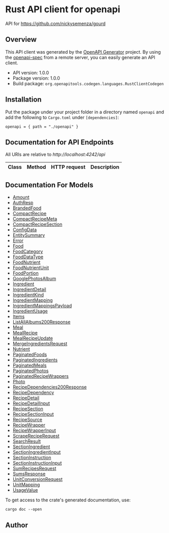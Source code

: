# Rust API client for openapi

API for https://github.com/nickysemenza/gourd


## Overview

This API client was generated by the [OpenAPI Generator](https://openapi-generator.tech) project.  By using the [openapi-spec](https://openapis.org) from a remote server, you can easily generate an API client.

- API version: 1.0.0
- Package version: 1.0.0
- Build package: `org.openapitools.codegen.languages.RustClientCodegen`

## Installation

Put the package under your project folder in a directory named `openapi` and add the following to `Cargo.toml` under `[dependencies]`:

```
openapi = { path = "./openapi" }
```

## Documentation for API Endpoints

All URIs are relative to *http://localhost:4242/api*

Class | Method | HTTP request | Description
------------ | ------------- | ------------- | -------------


## Documentation For Models

 - [Amount](docs/Amount.md)
 - [AuthResp](docs/AuthResp.md)
 - [BrandedFood](docs/BrandedFood.md)
 - [CompactRecipe](docs/CompactRecipe.md)
 - [CompactRecipeMeta](docs/CompactRecipeMeta.md)
 - [CompactRecipeSection](docs/CompactRecipeSection.md)
 - [ConfigData](docs/ConfigData.md)
 - [EntitySummary](docs/EntitySummary.md)
 - [Error](docs/Error.md)
 - [Food](docs/Food.md)
 - [FoodCategory](docs/FoodCategory.md)
 - [FoodDataType](docs/FoodDataType.md)
 - [FoodNutrient](docs/FoodNutrient.md)
 - [FoodNutrientUnit](docs/FoodNutrientUnit.md)
 - [FoodPortion](docs/FoodPortion.md)
 - [GooglePhotosAlbum](docs/GooglePhotosAlbum.md)
 - [Ingredient](docs/Ingredient.md)
 - [IngredientDetail](docs/IngredientDetail.md)
 - [IngredientKind](docs/IngredientKind.md)
 - [IngredientMapping](docs/IngredientMapping.md)
 - [IngredientMappingsPayload](docs/IngredientMappingsPayload.md)
 - [IngredientUsage](docs/IngredientUsage.md)
 - [Items](docs/Items.md)
 - [ListAllAlbums200Response](docs/ListAllAlbums200Response.md)
 - [Meal](docs/Meal.md)
 - [MealRecipe](docs/MealRecipe.md)
 - [MealRecipeUpdate](docs/MealRecipeUpdate.md)
 - [MergeIngredientsRequest](docs/MergeIngredientsRequest.md)
 - [Nutrient](docs/Nutrient.md)
 - [PaginatedFoods](docs/PaginatedFoods.md)
 - [PaginatedIngredients](docs/PaginatedIngredients.md)
 - [PaginatedMeals](docs/PaginatedMeals.md)
 - [PaginatedPhotos](docs/PaginatedPhotos.md)
 - [PaginatedRecipeWrappers](docs/PaginatedRecipeWrappers.md)
 - [Photo](docs/Photo.md)
 - [RecipeDependencies200Response](docs/RecipeDependencies200Response.md)
 - [RecipeDependency](docs/RecipeDependency.md)
 - [RecipeDetail](docs/RecipeDetail.md)
 - [RecipeDetailInput](docs/RecipeDetailInput.md)
 - [RecipeSection](docs/RecipeSection.md)
 - [RecipeSectionInput](docs/RecipeSectionInput.md)
 - [RecipeSource](docs/RecipeSource.md)
 - [RecipeWrapper](docs/RecipeWrapper.md)
 - [RecipeWrapperInput](docs/RecipeWrapperInput.md)
 - [ScrapeRecipeRequest](docs/ScrapeRecipeRequest.md)
 - [SearchResult](docs/SearchResult.md)
 - [SectionIngredient](docs/SectionIngredient.md)
 - [SectionIngredientInput](docs/SectionIngredientInput.md)
 - [SectionInstruction](docs/SectionInstruction.md)
 - [SectionInstructionInput](docs/SectionInstructionInput.md)
 - [SumRecipesRequest](docs/SumRecipesRequest.md)
 - [SumsResponse](docs/SumsResponse.md)
 - [UnitConversionRequest](docs/UnitConversionRequest.md)
 - [UnitMapping](docs/UnitMapping.md)
 - [UsageValue](docs/UsageValue.md)


To get access to the crate's generated documentation, use:

```
cargo doc --open
```

## Author


